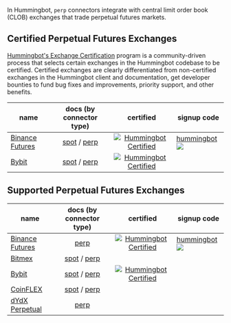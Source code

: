 In Hummingbot, `perp` connectors integrate with central limit order book (CLOB) exchanges that trade perpetual futures markets.

## Certified Perpetual Futures Exchanges

[Hummingbot's Exchange Certification](/maintenance/certification/) program is a community-driven process that selects certain exchanges in the Hummingbot codebase to be certified. Certified exchanges are clearly differentiated from non-certified exchanges in the Hummingbot client and documentation, get developer bounties to fund bug fixes and improvements, priority support, and other benefits.

| name | docs (by connector type) | certified | signup code |
|------|:------------------------:|:---------:|-------------|
| [Binance Futures](https://www.binance.com/en/futures/ref?code=hummingbot) | [spot](/exchanges/binance/) / [perp](/exchanges/binance-perpetual) | [![Hummingbot Certified](https://img.shields.io/badge/Hummingbot-Certified-green.svg)](/maintenance/certification/) | [hummingbot](https://www.binance.com/en/futures/ref?code=hummingbot) ![](https://img.shields.io/static/v1?label=Fee&message=%2d10%25&color=orange) |
| [Bybit](https://www.bybit.com/) | [spot](/exchanges/bybit/) / [perp](/exchanges/bybit-perpetual/) | [![Hummingbot Certified](https://img.shields.io/badge/Hummingbot-Certified-green.svg)](/maintenance/certification/)|

## Supported Perpetual Futures Exchanges

| name | docs (by connector type) | certified | signup code |
|------|:------------------------:|:---------:|-------------|
| [Binance Futures](https://www.binance.com/en/futures/ref?code=hummingbot) | [perp](/exchanges/binance-perpetual/) | [![Hummingbot Certified](https://img.shields.io/badge/Hummingbot-Certified-green.svg)](/maintenance/certification/) | [hummingbot](https://www.binance.com/en/futures/ref?code=hummingbot) ![](https://img.shields.io/static/v1?label=Fee&message=%2d10%25&color=orange) ||
| [Bitmex](https://www.bitmex.com/) | [spot](/exchanges/bitmex) / [perp](/exchanges/bitmex-perpetual/)
| [Bybit](https://www.bybit.com/) | [spot](/exchanges/bybit/) / [perp](/exchanges/bybit-perpetual/) | [![Hummingbot Certified](https://img.shields.io/badge/Hummingbot-Certified-green.svg)](/maintenance/certification/)|
| [CoinFLEX](https://coinflex.com/) | [spot](/exchanges/coinflex) / [perp](/exchanges/coinflex-perpetual/)
| [dYdX Perpetual](https://dydx.exchange/) | [perp](/exchanges/dydx-perpetual/)